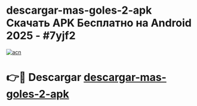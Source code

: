 # descargar-mas-goles-2-apk Скачать APK Бесплатно на Android 2025 - #7yjf2

[![acn](https://github.com/user-attachments/assets/0f9c940e-d8b0-45ae-aac7-cd30a18b3e1c)](https://apps.freeplayer.one?title=descargar-mas-goles-2-apk&ref=9RF)

# 👉🔴 Descargar [descargar-mas-goles-2-apk](https://apps.freeplayer.one?title=descargar-mas-goles-2-apk&ref=9RF)